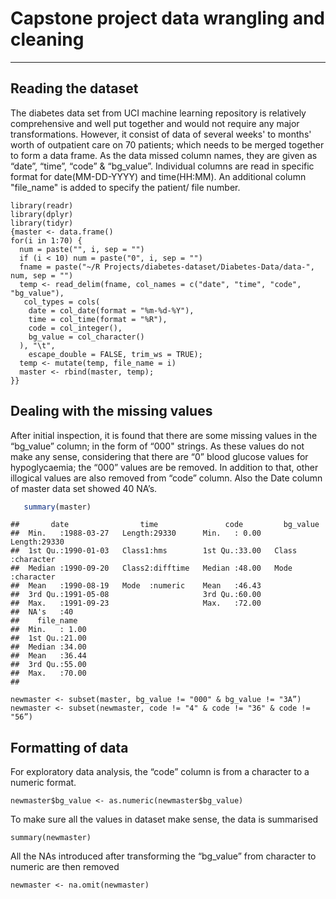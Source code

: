 # Capstone project data wrangling and cleaning
******

## Reading the dataset
The diabetes data set from UCI machine learning repository is relatively comprehensive and well put together and would not require any major transformations. 
However, it consist of data of  several weeks' to months' worth of outpatient care on 70 patients; which needs to be merged together to form a data frame.
As the data missed column names, they are given as “date”, “time”, “code” & “bg_value”. Individual columns are read in specific format for date(MM-DD-YYYY) and time(HH:MM).
An additional column "file_name" is added to specify the patient/ file number.

```
library(readr)
library(dplyr)
library(tidyr)
{master <- data.frame()
for(i in 1:70) {
  num = paste("", i, sep = "")
  if (i < 10) num = paste("0", i, sep = "")
  fname = paste("~/R Projects/diabetes-dataset/Diabetes-Data/data-", num, sep = "")
  temp <- read_delim(fname, col_names = c("date", "time", "code", "bg_value"), 
   col_types = cols(
    date = col_date(format = "%m-%d-%Y"),
    time = col_time(format = "%R"),
    code = col_integer(),
    bg_value = col_character()
  ), "\t",
    escape_double = FALSE, trim_ws = TRUE);
  temp <- mutate(temp, file_name = i)
  master <- rbind(master, temp);
}}
```

## Dealing with the missing values

After initial inspection, it is found that there are some missing values in the “bg_value” column; in the form of “000" strings. As these values do not make any sense, considering that there are “0” blood glucose values for hypoglycaemia; the “000” values are be removed. In addition to that, other illogical values are also removed from “code” column. Also the Date column of master data set showed 40 NA’s.



```r
   summary(master) 
```

```
##       date                time               code         bg_value        
##  Min.   :1988-03-27   Length:29330      Min.   : 0.00   Length:29330      
##  1st Qu.:1990-01-03   Class1:hms        1st Qu.:33.00   Class :character  
##  Median :1990-09-20   Class2:difftime   Median :48.00   Mode  :character  
##  Mean   :1990-08-19   Mode  :numeric    Mean   :46.43                     
##  3rd Qu.:1991-05-08                     3rd Qu.:60.00                     
##  Max.   :1991-09-23                     Max.   :72.00                     
##  NA's   :40                                                               
##    file_name    
##  Min.   : 1.00  
##  1st Qu.:21.00  
##  Median :34.00  
##  Mean   :36.44  
##  3rd Qu.:55.00  
##  Max.   :70.00  
## 
```

```
newmaster <- subset(master, bg_value != "000" & bg_value != "3A”)
newmaster <- subset(newmaster, code != "4" & code != "36" & code != "56”)
```

## Formatting of data

For exploratory data analysis, the “code” column is from a character to a numeric format.

```
newmaster$bg_value <- as.numeric(newmaster$bg_value)
```

To make sure all the values in dataset make sense, the data is summarised

```
summary(newmaster)
```

All the NAs introduced after transforming the “bg_value” from character to numeric are then removed

```
newmaster <- na.omit(newmaster)
```
